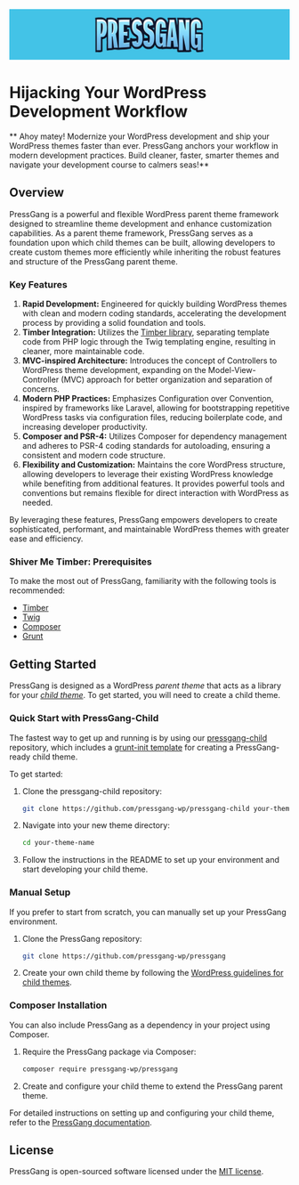 <img src="https://github.com/pressgang-wp/pressgang/blob/master/img/pressgang-banner.png" alt="PressGang">

# Hijacking Your WordPress Development Workflow

** Ahoy matey! Modernize your WordPress development and ship your WordPress themes faster than ever. PressGang anchors your workflow in modern development practices. Build cleaner, faster, smarter themes and navigate your development course to calmers seas!**

## Overview

PressGang is a powerful and flexible WordPress parent theme framework designed to streamline theme development and enhance customization capabilities. As a parent theme framework, PressGang serves as a foundation upon which child themes can be built, allowing developers to create custom themes more efficiently while inheriting the robust features and structure of the PressGang parent theme.

### Key Features

1. **Rapid Development:** Engineered for quickly building WordPress themes with clean and modern coding standards, accelerating the development process by providing a solid foundation and tools.
2. **Timber Integration:** Utilizes the [Timber library](https://upstatement.com/timber/), separating template code from PHP logic through the Twig templating engine, resulting in cleaner, more maintainable code.
3. **MVC-inspired Architecture:** Introduces the concept of Controllers to WordPress theme development, expanding on the Model-View-Controller (MVC) approach for better organization and separation of concerns.
4. **Modern PHP Practices:** Emphasizes Configuration over Convention, inspired by frameworks like Laravel, allowing for bootstrapping repetitive WordPress tasks via configuration files, reducing boilerplate code, and increasing developer productivity.
5. **Composer and PSR-4:** Utilizes Composer for dependency management and adheres to PSR-4 coding standards for autoloading, ensuring a consistent and modern code structure.
6. **Flexibility and Customization:** Maintains the core WordPress structure, allowing developers to leverage their existing WordPress knowledge while benefiting from additional features. It provides powerful tools and conventions but remains flexible for direct interaction with WordPress as needed.

By leveraging these features, PressGang empowers developers to create sophisticated, performant, and maintainable WordPress themes with greater ease and efficiency.

### Shiver Me Timber: Prerequisites
To make the most out of PressGang, familiarity with the following tools is recommended:
* [Timber](http://upstatement.com/timber/)
* [Twig](http://twig.sensiolabs.org/documentation)
* [Composer](https://getcomposer.org/)
* [Grunt](http://gruntjs.com/)

## Getting Started

PressGang is designed as a WordPress _parent theme_ that acts as a library for your [_child theme_](https://codex.wordpress.org/Child_Themes). To get started, you will need to create a child theme.

### Quick Start with PressGang-Child

The fastest way to get up and running is by using our [pressgang-child](https://github.com/pressgang-wp/pressgang-child) repository, which includes a [grunt-init template](http://gruntjs.com/project-scaffolding) for creating a PressGang-ready child theme.

To get started:

1. Clone the pressgang-child repository:
    ```bash
    git clone https://github.com/pressgang-wp/pressgang-child your-theme-name
    ```

2. Navigate into your new theme directory:
    ```bash
    cd your-theme-name
    ```

3. Follow the instructions in the README to set up your environment and start developing your child theme.

### Manual Setup

If you prefer to start from scratch, you can manually set up your PressGang environment.

1. Clone the PressGang repository:
    ```bash
    git clone https://github.com/pressgang-wp/pressgang
    ```

2. Create your own child theme by following the [WordPress guidelines for child themes](https://codex.wordpress.org/Child_Themes).

### Composer Installation

You can also include PressGang as a dependency in your project using Composer.

1. Require the PressGang package via Composer:
    ```bash
    composer require pressgang-wp/pressgang
    ```

2. Create and configure your child theme to extend the PressGang parent theme.

For detailed instructions on setting up and configuring your child theme, refer to the [PressGang documentation](https://github.com/pressgang-wp/pressgang).

## License

PressGang is open-sourced software licensed under the [MIT license](LICENSE.md).
